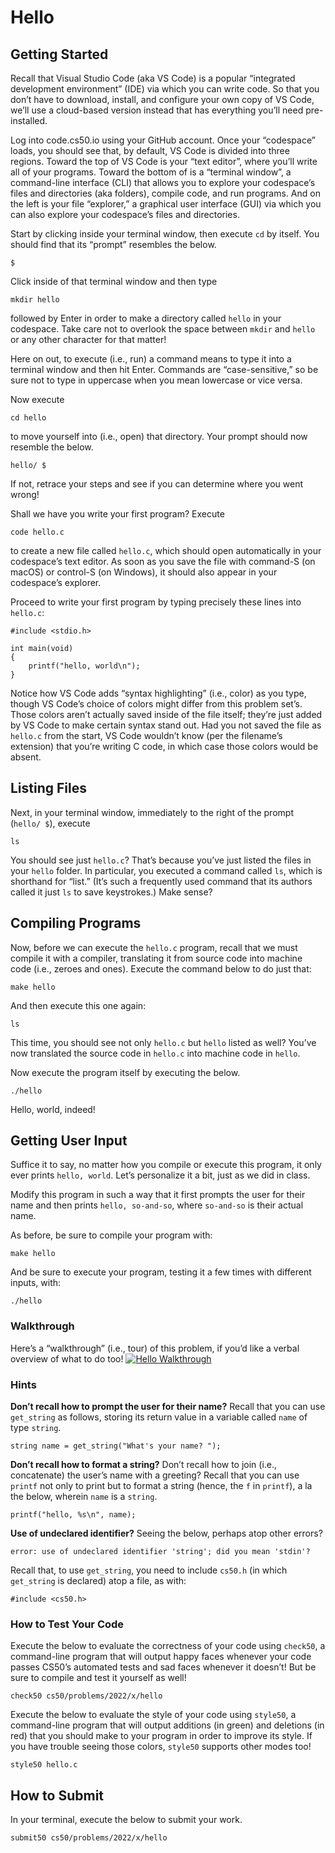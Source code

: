 # Hello
## Getting Started
Recall that Visual Studio Code (aka VS Code) is a popular “integrated development environment” (IDE) via which you can write code. So that you don’t have to download, install, and configure your own copy of VS Code, we’ll use a cloud-based version instead that has everything you’ll need pre-installed.

Log into code.cs50.io using your GitHub account. Once your “codespace” loads, you should see that, by default, VS Code is divided into three regions. Toward the top of VS Code is your “text editor”, where you’ll write all of your programs. Toward the bottom of is a “terminal window”, a command-line interface (CLI) that allows you to explore your codespace’s files and directories (aka folders), compile code, and run programs. And on the left is your file “explorer,” a graphical user interface (GUI) via which you can also explore your codespace’s files and directories.

Start by clicking inside your terminal window, then execute `cd` by itself. You should find that its “prompt” resembles the below.
```
$
```
Click inside of that terminal window and then type
```
mkdir hello
```
followed by Enter in order to make a directory called `hello` in your codespace. Take care not to overlook the space between `mkdir` and `hello` or any other character for that matter!

Here on out, to execute (i.e., run) a command means to type it into a terminal window and then hit Enter. Commands are “case-sensitive,” so be sure not to type in uppercase when you mean lowercase or vice versa.

Now execute
```
cd hello
```
to move yourself into (i.e., open) that directory. Your prompt should now resemble the below.
```
hello/ $
```
If not, retrace your steps and see if you can determine where you went wrong!

Shall we have you write your first program? Execute
```
code hello.c
```
to create a new file called `hello.c`, which should open automatically in your codespace’s text editor. As soon as you save the file with command-S (on macOS) or control-S (on Windows), it should also appear in your codespace’s explorer.

Proceed to write your first program by typing precisely these lines into `hello.c`:
```
#include <stdio.h>

int main(void)
{
    printf("hello, world\n");
}
```
Notice how VS Code adds “syntax highlighting” (i.e., color) as you type, though VS Code’s choice of colors might differ from this problem set’s. Those colors aren’t actually saved inside of the file itself; they’re just added by VS Code to make certain syntax stand out. Had you not saved the file as `hello.c` from the start, VS Code wouldn’t know (per the filename’s extension) that you’re writing C code, in which case those colors would be absent.

## Listing Files
Next, in your terminal window, immediately to the right of the prompt (`hello/ $`), execute
```
ls
```
You should see just `hello.c`? That’s because you’ve just listed the files in your `hello` folder. In particular, you executed a command called `ls`, which is shorthand for “list.” (It’s such a frequently used command that its authors called it just `ls` to save keystrokes.) Make sense?

## Compiling Programs
Now, before we can execute the `hello.c` program, recall that we must compile it with a compiler, translating it from source code into machine code (i.e., zeroes and ones). Execute the command below to do just that:
```
make hello
```
And then execute this one again:
```
ls
```
This time, you should see not only `hello.c` but `hello` listed as well? You’ve now translated the source code in `hello.c` into machine code in `hello`.

Now execute the program itself by executing the below.
```
./hello
```
Hello, world, indeed!

## Getting User Input
Suffice it to say, no matter how you compile or execute this program, it only ever prints `hello, world`. Let’s personalize it a bit, just as we did in class.

Modify this program in such a way that it first prompts the user for their name and then prints `hello, so-and-so`, where `so-and-so` is their actual name.

As before, be sure to compile your program with:
```
make hello
```
And be sure to execute your program, testing it a few times with different inputs, with:
```
./hello
```
### Walkthrough
Here’s a “walkthrough” (i.e., tour) of this problem, if you’d like a verbal overview of what to do too!
[![Hello Walkthrough](http://img.youtube.com/vi/wSk1KSDUEYA/0.jpg)](http://www.youtube.com/watch?v=wSk1KSDUEYA)

### Hints
**Don’t recall how to prompt the user for their name?**
Recall that you can use `get_string` as follows, storing its return value in a variable called `name` of type `string`.
```
string name = get_string("What's your name? ");
```
**Don’t recall how to format a string?**
Don’t recall how to join (i.e., concatenate) the user’s name with a greeting? Recall that you can use `printf` not only to print but to format a string (hence, the `f` in `printf`), a la the below, wherein `name` is a `string`.
```
printf("hello, %s\n", name);
```
**Use of undeclared identifier?**
Seeing the below, perhaps atop other errors?
```
error: use of undeclared identifier 'string'; did you mean 'stdin'?
```
Recall that, to use `get_string`, you need to include `cs50.h` (in which `get_string` is declared) atop a file, as with:
```
#include <cs50.h>
```
### How to Test Your Code
Execute the below to evaluate the correctness of your code using `check50`, a command-line program that will output happy faces whenever your code passes CS50’s automated tests and sad faces whenever it doesn’t! But be sure to compile and test it yourself as well!
```
check50 cs50/problems/2022/x/hello
```
Execute the below to evaluate the style of your code using `style50`, a command-line program that will output additions (in green) and deletions (in red) that you should make to your program in order to improve its style. If you have trouble seeing those colors, `style50` supports other modes too!
```
style50 hello.c
```
## How to Submit
In your terminal, execute the below to submit your work.
```
submit50 cs50/problems/2022/x/hello
```
